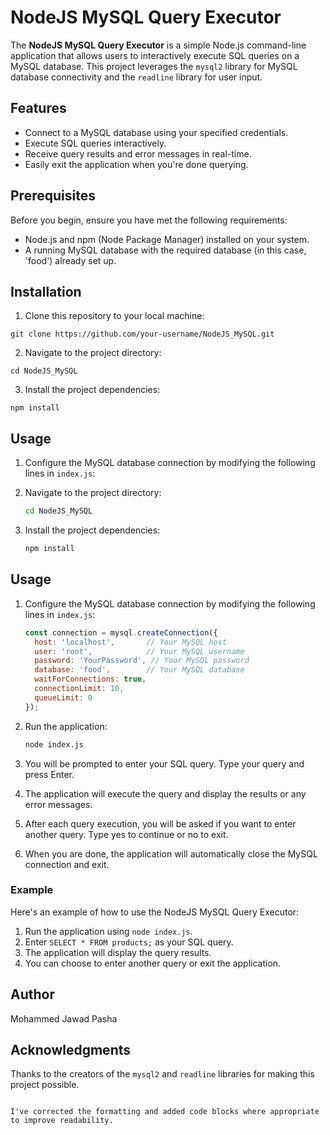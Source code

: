 # NodeJS MySQL Query Executor

The **NodeJS MySQL Query Executor** is a simple Node.js command-line application that allows users to interactively execute SQL queries on a MySQL database. This project leverages the `mysql2` library for MySQL database connectivity and the `readline` library for user input.

## Features

- Connect to a MySQL database using your specified credentials.
- Execute SQL queries interactively.
- Receive query results and error messages in real-time.
- Easily exit the application when you're done querying.

## Prerequisites

Before you begin, ensure you have met the following requirements:

- Node.js and npm (Node Package Manager) installed on your system.
- A running MySQL database with the required database (in this case, 'food') already set up.

## Installation

1. Clone this repository to your local machine:

`git clone https://github.com/your-username/NodeJS_MySQL.git`


2. Navigate to the project directory:

`cd NodeJS_MySQL`


3. Install the project dependencies:

`npm install`


## Usage

1. Configure the MySQL database connection by modifying the following lines in `index.js`:

2. Navigate to the project directory:

   ```bash
   cd NodeJS_MySQL
   ```

3. Install the project dependencies:

   ```bash
   npm install
   ```

## Usage

1. Configure the MySQL database connection by modifying the following lines in `index.js`:

   ```javascript
   const connection = mysql.createConnection({
     host: 'localhost',       // Your MySQL host
     user: 'root',            // Your MySQL username
     password: 'YourPassword', // Your MySQL password
     database: 'food',        // Your MySQL database
     waitForConnections: true,
     connectionLimit: 10,
     queueLimit: 0
   });
   ```

2. Run the application:

   ```bash
   node index.js
   ```

3. You will be prompted to enter your SQL query. Type your query and press Enter.

4. The application will execute the query and display the results or any error messages.

5. After each query execution, you will be asked if you want to enter another query. Type yes to continue or no to exit.

6. When you are done, the application will automatically close the MySQL connection and exit.

### Example

Here's an example of how to use the NodeJS MySQL Query Executor:

1. Run the application using `node index.js`.
2. Enter `SELECT * FROM products;` as your SQL query.
3. The application will display the query results.
4. You can choose to enter another query or exit the application.

## Author

Mohammed Jawad Pasha

## Acknowledgments

Thanks to the creators of the `mysql2` and `readline` libraries for making this project possible.
```

I've corrected the formatting and added code blocks where appropriate to improve readability.